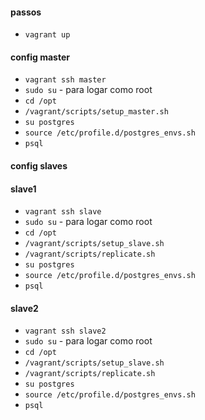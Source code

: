 #### passos

* `vagrant up`

#### config master

* `vagrant ssh master`
* `sudo su` - para logar como root
* `cd /opt`
* `/vagrant/scripts/setup_master.sh`
* `su postgres`
* `source /etc/profile.d/postgres_envs.sh`
* `psql`

#### config slaves

#### slave1
* `vagrant ssh slave`
* `sudo su` - para logar como root
* `cd /opt`
* `/vagrant/scripts/setup_slave.sh`
* `/vagrant/scripts/replicate.sh`
* `su postgres`
* `source /etc/profile.d/postgres_envs.sh`
* `psql`

#### slave2
* `vagrant ssh slave2`
* `sudo su` - para logar como root
* `cd /opt`
* `/vagrant/scripts/setup_slave.sh`
* `/vagrant/scripts/replicate.sh`
* `su postgres`
* `source /etc/profile.d/postgres_envs.sh`
* `psql`
